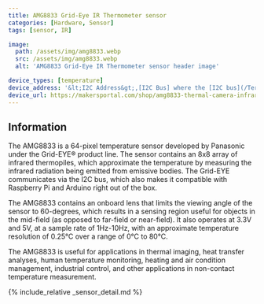 ```yaml
---
title: AMG8833 Grid-Eye IR Thermometer sensor
categories: [Hardware, Sensor]
tags: [sensor, IR]

image:
  path: /assets/img/amg8833.webp
  src: /assets/img/amg8833.webp
  alt: 'AMG8833 Grid-Eye IR Thermometer sensor header image'

device_types: [temperature]
device_address: '&lt;I2C Address&gt;,[I2C Bus] where the [I2C bus](/TerrariumPI/hardware#i2c-bus) is optional<br />Ex: `1,0x3f`'
device_url: https://makersportal.com/shop/amg8833-thermal-camera-infrared-array
---
```


## Information

The AMG8833 is a 64-pixel temperature sensor developed by Panasonic under the Grid-EYE® product line. The sensor contains an 8x8 array of infrared thermopiles, which approximate the temperature by measuring the infrared radiation being emitted from emissive bodies. The Grid-EYE communicates via the I2C bus, which also makes it compatible with Raspberry Pi and Arduino right out of the box.

The AMG8833 contains an onboard lens that limits the viewing angle of the sensor to 60-degrees, which results in a sensing region useful for objects in the mid-field (as opposed to far-field or near-field). It also operates at 3.3V and 5V, at a sample rate of 1Hz-10Hz, with an approximate temperature resolution of 0.25°C over a range of 0°C to 80°C.

The AMG8833 is useful for applications in thermal imaging, heat transfer analyses, human temperature monitoring, heating and air condition management, industrial control, and other applications in non-contact temperature measurement.

{% include_relative _sensor_detail.md %}

